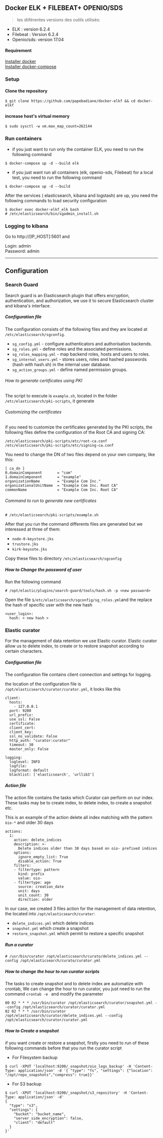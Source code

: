 Docker ELK + FILEBEAT+ OPENIO/SDS    
----------------------

> les diiférentes versions des outils utilisés:  
- ELK : version 6.2.4   
- Filebeat : Version 6.2.4  
- Openio/sds: version 17.04


#### Requirement
 [Installer docker](https://docs.docker.com/install/)   
 [Installer docker-compose ](https://docs.docker.com/compose/install/)

### Setup

#### Clone the repository

 ```
 $ git clone https://github.com/papebadiane/docker-elkf && cd docker-elkf
 ```

#### increase host's virtual memory
  ```
  $ sudo sysctl -w vm.max_map_count=262144
  ```
### Run containers
 * if you just want  to run  only the container ELK, you need to run the following command
 ```
 $ docker-compose up -d --build elk
 ```
 * if you just want run all containers (elk, openio-sds, Filebeat) for a local test, you need to run the following command
 ```
 $ docker-compose up -d --build
 ```

After the services ( elasticsearch, kibana and logstash) are up, you need the following commands to load security configuration

```
$ docker exec docker-elkf_elk bash
# /etc/elasticsearch/bin/sgadmin_install.sh  
```

### Logging to kibana

Go to http://[IP_HOST]:5601 and

Login: admin   
Password: admin
__________________________________________________________________________________
## Configuration


### Search Guard
 Search guard is an Elasticsearch plugin that offers encryption, authentication, and authorization, we  use it to secure Elasticsearch cluster and kibana's interface.
##### Configuration file
 The configuration consists of the following files and they are located at `/etc/elasticsearch/sgconfig`.

 * `sg_config.yml` - configure authenticators and authorisation backends.
 * `sg_roles.yml` - define roles and the associated permissions.
 * `sg_roles_mapping.yml` - map backend roles, hosts and users to roles.
 * `sg_internal_users.yml` - stores users, roles and hashed passwords (hash with hash.sh) in the internal user database.
 * `sg_action_groups.yml` - define named permission groups.


###### How to generate certificates using PKI
The script to execute is `example.sh`, located in the folder `/etc/elasticsearch/pki-scripts`, it generate

###### Customizing the certificates

if you need to customize the certificates generated by the PKI scripts, the following files define the configuration of the Root CA and signing CA:
```
/etc/elasticsearch/pki-scripts/etc/root-ca.conf
/etc/elasticsearch/pki-scripts/etc/signing-ca.conf
```
 You need to change the DN of two files depend on your own company, like this:

```
[ ca_dn ]
0.domainComponent       = "com"
1.domainComponent       = "example"
organizationName        = "Example Com Inc."
organizationalUnitName  = "Example Com Inc. Root CA"
commonName              = "Example Com Inc. Root CA"
```
###### Command to run  to generate new certificates

```
# /etc/elasticsearch/pki-scripts/example.sh
```
After that you run the command differents files are generated but we interessed at three of them:

* `node-0-keystore.jks`
* `trustore.jks`
* `kirk-keysote.jks`

Copy these files to directory `/etc/elasticsearch/sgconfig`


##### How to Change the password of user

Run the following command

 ```
# /opt/elastic/plugins/search-guard/tools/hash.sh -p <new password>
```

Open the file `$/etc/elasticsearch/sgconfig/sg_roles.yml`and the replace the hash of specific user with the new hash

```
<user_login>:
  hash: < new hash >

```

### Elastic curator

For the management of data retention we use Elastic curator.
Elastic curator allow us to delete index, to create or to restore snapshot according to certain characters.

##### Configuration file
The configuration file contains client connection and settings for logging.

the location of the  configuration file is `/opt/elasticsearch/curator/curator.yml`, it looks like this

 ```
 client:
   hosts:
     - 127.0.0.1
   port: 9200
   url_prefix:
   use_ssl: False
   certificate:
   client_cert:
   client_key:
   ssl_no_validate: False
   http_auth: "curator:curator"
   timeout: 30
   master_only: False

 logging:
   loglevel: INFO
   logfile:
   logformat: default
   blacklist: ['elasticsearch', 'urllib3']

```

##### Action file
The action file contains the tasks which Curator can perform on our index.
These tasks may be to create index, to delete index, to create a snapshot etc.

This is an example of  the action delete all index matching with the pattern `òio-*` and older 30 days

 ```
 actions:
   1:
     action: delete_indices
     description: >-
       Delete indices older than 30 days based on oio- prefixed indices
     options:
       ignore_empty_list: True
       disable_action: True
     filters:
     - filtertype: pattern
       kind: prefix
       value: oio-
     - filtertype: age
       source: creation_date
       unit: days
       unit_count: 30
       direction: older

 ```

In our case, we created 3 files action for the management of data retention, the located into `/opt/elasticsearch/curator`:

* `delete_indices.yml` which delete indices
* `snapshot.yml` which create a snapshot
* `restore_snapshot.yml` which permit to restore a specific snapshot

##### Run a curator
```
# /usr/bin/curator /opt/elasticsearch/curato/delete_indices.yml --config /opt/elasticsearch/curato/curator.yml

```

##### How to change the hour to run  curator scripts

The tasks to create snapshot and to delete index are automatize with crontab, We can change the hour to run curator, you just need to run the command `crontab -e ` and modify the parameter
```
00 02 * * * /usr/bin/curator /opt/elasticsearch/curator/snapshot.yml --config /opt/elasticsearch/curator/curator.yml
02 02 * * * /usr/bin/curator /opt/elasticsearch/curator/delete_indices.yml --config /opt/elasticsearch/curator/curator.yml
```

##### How to  Create a snapshot

if you want create or restore a snapshot, firstly you need to run of these following commands before that you run the curator script

* For Filesystem backup
```
$ curl -XPUT 'localhost:9200/_snapshot/oio_logs_backup' -H 'Content-Type: application/json' -d '{ "type": "fs", "settings": {"location": "/opt/repo_snapshots","compress": true}}'
```
*  For S3  backup
```
$ curl -XPUT 'localhost:9200/_snapshot/s3_repository' -H 'Content-Type: application/json' -d'
{
  "type": "s3",
  "settings": {
    "bucket": "bucket_name",
    "server_side_encryption": false,
    "client": "default"
  }
}'
```
